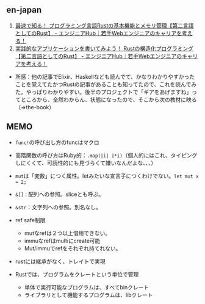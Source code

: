 ## en-japan

1. [最速で知る！ プログラミング言語Rustの基本機能とメモリ管理【第二言語としてのRust】 - エンジニアHub｜若手Webエンジニアのキャリアを考える！](https://employment.en-japan.com/engineerhub/entry/2017/07/10/110000)
2. [実践的なアプリケーションを書いてみよう！ Rustの構造化プログラミング【第二言語としてのRust】 - エンジニアHub｜若手Webエンジニアのキャリアを考える！](https://employment.en-japan.com/engineerhub/entry/2017/07/19/110000)

- 所感：他の記事でElixir、Haskellなども読んでて、かなりわかりやすかったことを覚えてたかつRustの記事があることも知ってたので、これを読んでみた。やっぱりわかりやすい。後半のプロジェクトで「ギアをあげますね」ってところから、全然わからん、状態になったので、そこから次の教材に映る（⇒the-book）

## MEMO
- `func!`の呼び出し方のfuncはマクロ
- 高階関数の呼び方はRuby的：`.map(|i| i*i)`（個人的にはこれ、タイピングしにくくて、可読性的にも見づらくて嫌いなんだよな、、、）
- `mut`は「変数」につく属性。letみたいな宣言子につくわけでない。`let mut x = 2;`
- `&[]` : 配列への参照。sliceとも呼ぶ。
- `&str`：文字列への参照。別名なし。
- ref safe制限
  - mutなrefは２つ以上借用できない。
  - immuなrefはmultiにcreate可能
  - Mut/immuでrefをそれぞれ持てれない。
- rustには継承がなく、トレイトで実現

- Rustでは、プログラムをクレートという単位で管理
  - 単体で実行可能なプログラムは、すべてbinクレート
  - ライブラリとして機能するプログラムは、libクレート
